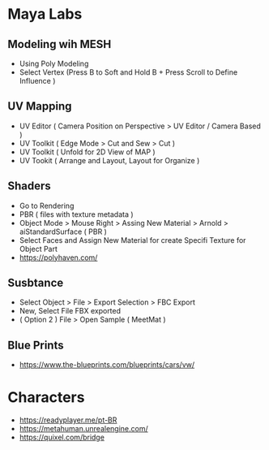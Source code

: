 # Maya Labs

## Modeling wih MESH

   * Using Poly Modeling
   * Select Vertex (Press B to Soft and Hold B + Press Scroll to Define Influence )

## UV Mapping

   * UV Editor ( Camera Position on Perspective > UV Editor / Camera Based )
   * UV Toolkit ( Edge Mode > Cut and Sew > Cut )
   * UV Toolkit ( Unfold for 2D View of MAP )
   * UV Tookit  ( Arrange and Layout, Layout for Organize )

## Shaders
   
   * Go to Rendering
   * PBR ( files with texture metadata )
   * Object Mode > Mouse Right > Assing New Material > Arnold > aiStandardSurface ( PBR )
   * Select Faces and Assign New Material for create Specifi Texture for Object Part
   * https://polyhaven.com/

## Susbtance

  * Select Object > File > Export Selection > FBC Export
  * New, Select File FBX exported
  * ( Option 2 ) File > Open Sample ( MeetMat )

## Blue Prints

  * https://www.the-blueprints.com/blueprints/cars/vw/

# Characters

  * https://readyplayer.me/pt-BR
  * https://metahuman.unrealengine.com/
  * https://quixel.com/bridge

